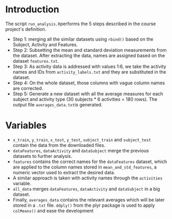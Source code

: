# Introduction

The script `run_analysis.R`performs the 5 steps described in the course project's definition.

* Step 1: merging all the similar datasets using `rbind()` based on the Subject, Activity and Features.
* Step 2: Subsetting the mean and standard deviation measurements from the dataset. After extracting the data, names are assigned based on the dataset `features.txt`.
* Step 3: As activity data is addressed with values 1:6, we take the activity names and IDs from `activity_labels.txt` and they are substituted in the dataset.
* Step 4: On the whole dataset, those columns with vague column names are corrected.
* Step 5: Generate a new dataset with all the average measures for each subject and activity type (30 subjects * 6 activities = 180 rows). The output file `averages_data.txt`is generated.

# Variables

* `x_train`, `y_train`, `x_test`, `y_test`, `subject_train` and `subject_test` contain the data from the downloaded files.
* `dataFeatures`, `dataActivity` and `dataSubject` merge the previous datasets to further analysis.
* `features` contains the correct names for the `dataFeatures` dataset, which are applied to the column names stored in `mean_and_std_features`, a numeric vector used to extract the desired data.
* A similar approach is taken with activity names through the `activities` variable.
* `all_data` merges `dataFeatures`, `dataActivity` and `dataSubject` in a big dataset.
* Finally, `averages_data` contains the relevant averages which will be later stored in a `.txt` file. `ddply()` from the plyr package is used to apply `colMeans()` and ease the development
